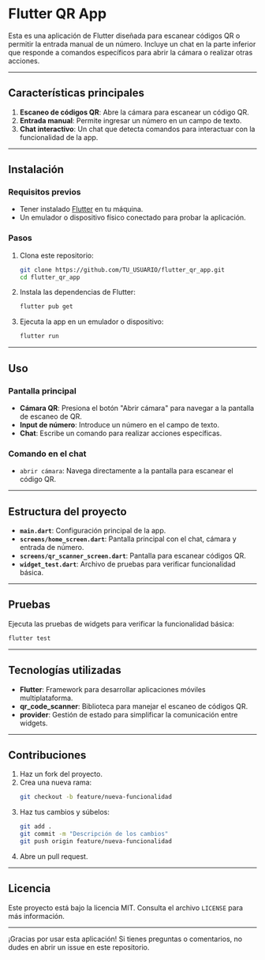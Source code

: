 # Flutter QR App

Esta es una aplicación de Flutter diseñada para escanear códigos QR o permitir la entrada manual de un número. Incluye un chat en la parte inferior que responde a comandos específicos para abrir la cámara o realizar otras acciones.

---

## Características principales

1. **Escaneo de códigos QR**: Abre la cámara para escanear un código QR.
2. **Entrada manual**: Permite ingresar un número en un campo de texto.
3. **Chat interactivo**: Un chat que detecta comandos para interactuar con la funcionalidad de la app.

---

## Instalación

### Requisitos previos

- Tener instalado [Flutter](https://flutter.dev/docs/get-started/install) en tu máquina.
- Un emulador o dispositivo físico conectado para probar la aplicación.

### Pasos

1. Clona este repositorio:
   ```bash
   git clone https://github.com/TU_USUARIO/flutter_qr_app.git
   cd flutter_qr_app
   ```

2. Instala las dependencias de Flutter:
   ```bash
   flutter pub get
   ```

3. Ejecuta la app en un emulador o dispositivo:
   ```bash
   flutter run
   ```

---

## Uso

### Pantalla principal

- **Cámara QR**: Presiona el botón "Abrir cámara" para navegar a la pantalla de escaneo de QR.
- **Input de número**: Introduce un número en el campo de texto.
- **Chat**: Escribe un comando para realizar acciones específicas.

### Comando en el chat

- `abrir cámara`: Navega directamente a la pantalla para escanear el código QR.

---

## Estructura del proyecto

- **`main.dart`**: Configuración principal de la app.
- **`screens/home_screen.dart`**: Pantalla principal con el chat, cámara y entrada de número.
- **`screens/qr_scanner_screen.dart`**: Pantalla para escanear códigos QR.
- **`widget_test.dart`**: Archivo de pruebas para verificar funcionalidad básica.

---

## Pruebas

Ejecuta las pruebas de widgets para verificar la funcionalidad básica:
```bash
flutter test
```

---

## Tecnologías utilizadas

- **Flutter**: Framework para desarrollar aplicaciones móviles multiplataforma.
- **qr_code_scanner**: Biblioteca para manejar el escaneo de códigos QR.
- **provider**: Gestión de estado para simplificar la comunicación entre widgets.

---

## Contribuciones

1. Haz un fork del proyecto.
2. Crea una nueva rama:
   ```bash
   git checkout -b feature/nueva-funcionalidad
   ```
3. Haz tus cambios y súbelos:
   ```bash
   git add .
   git commit -m "Descripción de los cambios"
   git push origin feature/nueva-funcionalidad
   ```
4. Abre un pull request.

---

## Licencia

Este proyecto está bajo la licencia MIT. Consulta el archivo `LICENSE` para más información.

---

¡Gracias por usar esta aplicación! Si tienes preguntas o comentarios, no dudes en abrir un issue en este repositorio.


